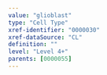 ```yaml
---
value: "glioblast"
type: "Cell Type"
xref-identifier: "0000030"
xref-dataSource: "CL"
definition: ""
level: "Level 4+"
parents: [0000055]
---
```

